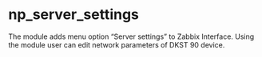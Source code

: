 # np_server_settings
The module adds menu option “Server settings” to Zabbix Interface. Using the module user can edit network parameters of DKST 90 device.
